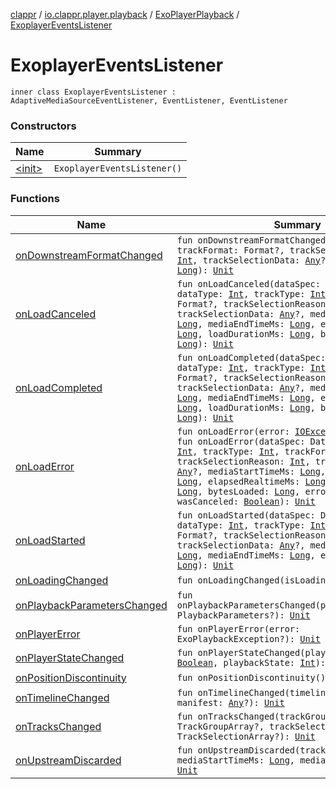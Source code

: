 [clappr](../../../index.md) / [io.clappr.player.playback](../../index.md) / [ExoPlayerPlayback](../index.md) / [ExoplayerEventsListener](.)

# ExoplayerEventsListener

`inner class ExoplayerEventsListener : AdaptiveMediaSourceEventListener, EventListener, EventListener`

### Constructors

| Name | Summary |
|---|---|
| [&lt;init&gt;](-init-.md) | `ExoplayerEventsListener()` |

### Functions

| Name | Summary |
|---|---|
| [onDownstreamFormatChanged](on-downstream-format-changed.md) | `fun onDownstreamFormatChanged(trackType: `[`Int`](https://kotlinlang.org/api/latest/jvm/stdlib/kotlin/-int/index.html)`, trackFormat: Format?, trackSelectionReason: `[`Int`](https://kotlinlang.org/api/latest/jvm/stdlib/kotlin/-int/index.html)`, trackSelectionData: `[`Any`](https://kotlinlang.org/api/latest/jvm/stdlib/kotlin/-any/index.html)`?, mediaTimeMs: `[`Long`](https://kotlinlang.org/api/latest/jvm/stdlib/kotlin/-long/index.html)`): `[`Unit`](https://kotlinlang.org/api/latest/jvm/stdlib/kotlin/-unit/index.html) |
| [onLoadCanceled](on-load-canceled.md) | `fun onLoadCanceled(dataSpec: DataSpec?, dataType: `[`Int`](https://kotlinlang.org/api/latest/jvm/stdlib/kotlin/-int/index.html)`, trackType: `[`Int`](https://kotlinlang.org/api/latest/jvm/stdlib/kotlin/-int/index.html)`, trackFormat: Format?, trackSelectionReason: `[`Int`](https://kotlinlang.org/api/latest/jvm/stdlib/kotlin/-int/index.html)`, trackSelectionData: `[`Any`](https://kotlinlang.org/api/latest/jvm/stdlib/kotlin/-any/index.html)`?, mediaStartTimeMs: `[`Long`](https://kotlinlang.org/api/latest/jvm/stdlib/kotlin/-long/index.html)`, mediaEndTimeMs: `[`Long`](https://kotlinlang.org/api/latest/jvm/stdlib/kotlin/-long/index.html)`, elapsedRealtimeMs: `[`Long`](https://kotlinlang.org/api/latest/jvm/stdlib/kotlin/-long/index.html)`, loadDurationMs: `[`Long`](https://kotlinlang.org/api/latest/jvm/stdlib/kotlin/-long/index.html)`, bytesLoaded: `[`Long`](https://kotlinlang.org/api/latest/jvm/stdlib/kotlin/-long/index.html)`): `[`Unit`](https://kotlinlang.org/api/latest/jvm/stdlib/kotlin/-unit/index.html) |
| [onLoadCompleted](on-load-completed.md) | `fun onLoadCompleted(dataSpec: DataSpec?, dataType: `[`Int`](https://kotlinlang.org/api/latest/jvm/stdlib/kotlin/-int/index.html)`, trackType: `[`Int`](https://kotlinlang.org/api/latest/jvm/stdlib/kotlin/-int/index.html)`, trackFormat: Format?, trackSelectionReason: `[`Int`](https://kotlinlang.org/api/latest/jvm/stdlib/kotlin/-int/index.html)`, trackSelectionData: `[`Any`](https://kotlinlang.org/api/latest/jvm/stdlib/kotlin/-any/index.html)`?, mediaStartTimeMs: `[`Long`](https://kotlinlang.org/api/latest/jvm/stdlib/kotlin/-long/index.html)`, mediaEndTimeMs: `[`Long`](https://kotlinlang.org/api/latest/jvm/stdlib/kotlin/-long/index.html)`, elapsedRealtimeMs: `[`Long`](https://kotlinlang.org/api/latest/jvm/stdlib/kotlin/-long/index.html)`, loadDurationMs: `[`Long`](https://kotlinlang.org/api/latest/jvm/stdlib/kotlin/-long/index.html)`, bytesLoaded: `[`Long`](https://kotlinlang.org/api/latest/jvm/stdlib/kotlin/-long/index.html)`): `[`Unit`](https://kotlinlang.org/api/latest/jvm/stdlib/kotlin/-unit/index.html) |
| [onLoadError](on-load-error.md) | `fun onLoadError(error: `[`IOException`](https://developer.android.com/reference/java/io/IOException.html)`?): `[`Unit`](https://kotlinlang.org/api/latest/jvm/stdlib/kotlin/-unit/index.html)<br>`fun onLoadError(dataSpec: DataSpec?, dataType: `[`Int`](https://kotlinlang.org/api/latest/jvm/stdlib/kotlin/-int/index.html)`, trackType: `[`Int`](https://kotlinlang.org/api/latest/jvm/stdlib/kotlin/-int/index.html)`, trackFormat: Format?, trackSelectionReason: `[`Int`](https://kotlinlang.org/api/latest/jvm/stdlib/kotlin/-int/index.html)`, trackSelectionData: `[`Any`](https://kotlinlang.org/api/latest/jvm/stdlib/kotlin/-any/index.html)`?, mediaStartTimeMs: `[`Long`](https://kotlinlang.org/api/latest/jvm/stdlib/kotlin/-long/index.html)`, mediaEndTimeMs: `[`Long`](https://kotlinlang.org/api/latest/jvm/stdlib/kotlin/-long/index.html)`, elapsedRealtimeMs: `[`Long`](https://kotlinlang.org/api/latest/jvm/stdlib/kotlin/-long/index.html)`, loadDurationMs: `[`Long`](https://kotlinlang.org/api/latest/jvm/stdlib/kotlin/-long/index.html)`, bytesLoaded: `[`Long`](https://kotlinlang.org/api/latest/jvm/stdlib/kotlin/-long/index.html)`, error: `[`IOException`](https://developer.android.com/reference/java/io/IOException.html)`?, wasCanceled: `[`Boolean`](https://kotlinlang.org/api/latest/jvm/stdlib/kotlin/-boolean/index.html)`): `[`Unit`](https://kotlinlang.org/api/latest/jvm/stdlib/kotlin/-unit/index.html) |
| [onLoadStarted](on-load-started.md) | `fun onLoadStarted(dataSpec: DataSpec?, dataType: `[`Int`](https://kotlinlang.org/api/latest/jvm/stdlib/kotlin/-int/index.html)`, trackType: `[`Int`](https://kotlinlang.org/api/latest/jvm/stdlib/kotlin/-int/index.html)`, trackFormat: Format?, trackSelectionReason: `[`Int`](https://kotlinlang.org/api/latest/jvm/stdlib/kotlin/-int/index.html)`, trackSelectionData: `[`Any`](https://kotlinlang.org/api/latest/jvm/stdlib/kotlin/-any/index.html)`?, mediaStartTimeMs: `[`Long`](https://kotlinlang.org/api/latest/jvm/stdlib/kotlin/-long/index.html)`, mediaEndTimeMs: `[`Long`](https://kotlinlang.org/api/latest/jvm/stdlib/kotlin/-long/index.html)`, elapsedRealtimeMs: `[`Long`](https://kotlinlang.org/api/latest/jvm/stdlib/kotlin/-long/index.html)`): `[`Unit`](https://kotlinlang.org/api/latest/jvm/stdlib/kotlin/-unit/index.html) |
| [onLoadingChanged](on-loading-changed.md) | `fun onLoadingChanged(isLoading: `[`Boolean`](https://kotlinlang.org/api/latest/jvm/stdlib/kotlin/-boolean/index.html)`): `[`Unit`](https://kotlinlang.org/api/latest/jvm/stdlib/kotlin/-unit/index.html) |
| [onPlaybackParametersChanged](on-playback-parameters-changed.md) | `fun onPlaybackParametersChanged(playbackParameters: PlaybackParameters?): `[`Unit`](https://kotlinlang.org/api/latest/jvm/stdlib/kotlin/-unit/index.html) |
| [onPlayerError](on-player-error.md) | `fun onPlayerError(error: ExoPlaybackException?): `[`Unit`](https://kotlinlang.org/api/latest/jvm/stdlib/kotlin/-unit/index.html) |
| [onPlayerStateChanged](on-player-state-changed.md) | `fun onPlayerStateChanged(playWhenReady: `[`Boolean`](https://kotlinlang.org/api/latest/jvm/stdlib/kotlin/-boolean/index.html)`, playbackState: `[`Int`](https://kotlinlang.org/api/latest/jvm/stdlib/kotlin/-int/index.html)`): `[`Unit`](https://kotlinlang.org/api/latest/jvm/stdlib/kotlin/-unit/index.html) |
| [onPositionDiscontinuity](on-position-discontinuity.md) | `fun onPositionDiscontinuity(): `[`Unit`](https://kotlinlang.org/api/latest/jvm/stdlib/kotlin/-unit/index.html) |
| [onTimelineChanged](on-timeline-changed.md) | `fun onTimelineChanged(timeline: Timeline?, manifest: `[`Any`](https://kotlinlang.org/api/latest/jvm/stdlib/kotlin/-any/index.html)`?): `[`Unit`](https://kotlinlang.org/api/latest/jvm/stdlib/kotlin/-unit/index.html) |
| [onTracksChanged](on-tracks-changed.md) | `fun onTracksChanged(trackGroups: TrackGroupArray?, trackSelections: TrackSelectionArray?): `[`Unit`](https://kotlinlang.org/api/latest/jvm/stdlib/kotlin/-unit/index.html) |
| [onUpstreamDiscarded](on-upstream-discarded.md) | `fun onUpstreamDiscarded(trackType: `[`Int`](https://kotlinlang.org/api/latest/jvm/stdlib/kotlin/-int/index.html)`, mediaStartTimeMs: `[`Long`](https://kotlinlang.org/api/latest/jvm/stdlib/kotlin/-long/index.html)`, mediaEndTimeMs: `[`Long`](https://kotlinlang.org/api/latest/jvm/stdlib/kotlin/-long/index.html)`): `[`Unit`](https://kotlinlang.org/api/latest/jvm/stdlib/kotlin/-unit/index.html) |
